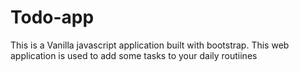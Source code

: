 # Todo-app
This is a Vanilla javascript application built with bootstrap. This web application is used to add some tasks to your daily routiines 
